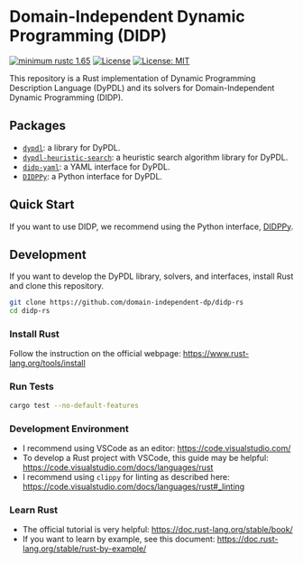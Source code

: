 # Domain-Independent Dynamic Programming (DIDP)

[![minimum rustc 1.65](https://img.shields.io/badge/rustc-1.65+-blue.svg)](https://rust-lang.github.io/rfcs/2495-min-rust-version.html)
[![License](https://img.shields.io/badge/License-Apache%202.0-blue.svg)](https://opensource.org/licenses/Apache-2.0)
[![License: MIT](https://img.shields.io/badge/License-MIT-yellow.svg)](https://opensource.org/licenses/MIT)

This repository is a Rust implementation of Dynamic Programming Description Language (DyPDL) and its solvers for Domain-Independent Dynamic Programming (DIDP).

## Packages

- [`dypdl`](./dypdl): a library for DyPDL.
- [`dypdl-heuristic-search`](./dypdl-heuristic-search): a heuristic search algorithm library for DyPDL.
- [`didp-yaml`](./didp-yaml): a YAML interface for DyPDL.
- [`DIDPPy`](./didppy): a Python interface for DyPDL.

## Quick Start

If you want to use DIDP, we recommend using the Python interface, [DIDPPy](https://didppy.rtfd.io).

## Development

If you want to develop the DyPDL library, solvers, and interfaces, install Rust and clone this repository.

```bash
git clone https://github.com/domain-independent-dp/didp-rs
cd didp-rs
```

### Install Rust

Follow the instruction on the official webpage: <https://www.rust-lang.org/tools/install>

### Run Tests

```bash
cargo test --no-default-features
```

### Development Environment

- I recommend using VSCode as an editor: <https://code.visualstudio.com/>
- To develop a Rust project with VSCode, this guide may be helpful: <https://code.visualstudio.com/docs/languages/rust>
- I recommend using `clippy` for linting as described here: <https://code.visualstudio.com/docs/languages/rust#_linting>

### Learn Rust

- The official tutorial is very helpful: <https://doc.rust-lang.org/stable/book/>
- If you want to learn by example, see this document: <https://doc.rust-lang.org/stable/rust-by-example/>
